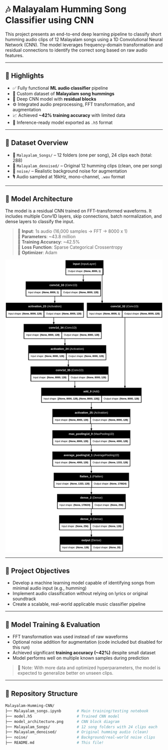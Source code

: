# 🎶 Malayalam Humming Song Classifier using CNN

This project presents an end-to-end deep learning pipeline to classify short humming audio clips of 12 Malayalam songs using a 1D Convolutional Neural Network (CNN). The model leverages frequency-domain transformation and residual connections to identify the correct song based on raw audio features.

---

## 🌟 Highlights

- ✅ Fully functional **ML audio classifier** pipeline
- 🎤 Custom dataset of **Malayalam song hummings**
- 🧠 Deep CNN model with **residual blocks**
- ⚙️ Integrated audio preprocessing, FFT transformation, and augmentation
- 📈 Achieved **~42% training accuracy** with limited data
- 💾 Inference-ready model exported as `.h5` format

---

## 📂 Dataset Overview

- 📁 `Malayalam_Songs/` – 12 folders (one per song), 24 clips each (total: 288)
- 📁 `Malayalam_denoised/` – Original 12 humming clips (clean, one per song)
- 📁 `noise/` – Realistic background noise for augmentation
- 🎙️ Audio sampled at 16kHz, mono-channel, `.wav` format

---

## 🧠 Model Architecture

The model is a residual CNN trained on FFT-transformed waveforms. It includes multiple Conv1D layers, skip connections, batch normalization, and dense layers to classify the input.

> 🔸 **Input**: 1s audio (16,000 samples → FFT → 8000 x 1)  
> 🔸 **Parameters**: ~43.8 million  
> 🔸 **Training Accuracy**: ~42.5%  
> 🔸 **Loss Function**: Sparse Categorical Crossentropy  
> 🔸 **Optimizer**: Adam  

<p align="center">
  <img src="model_architecture.png" width="600" />
</p>

---

## 🚀 Project Objectives

- Develop a machine learning model capable of identifying songs from minimal audio input (e.g., humming)
- Implement audio classification without relying on lyrics or original soundtrack
- Create a scalable, real-world applicable music classifier pipeline

---

## 🔬 Model Training & Evaluation

- FFT transformation was used instead of raw waveforms
- Optional noise addition for augmentation (code included but disabled for this run)
- Achieved significant **training accuracy (~42%)** despite small dataset
- Model performs well on multiple known samples during prediction

> 📌 Note: With more data and optimized hyperparameters, the model is expected to generalize better on unseen clips.

---

## 📁 Repository Structure

```bash
Malayalam-Humming-CNN/
├── Malayalam_songs.ipynb       # Main training/testing notebook
├── model.h5                    # Trained CNN model
├── model_architecture.png      # CNN block diagram
├── Malayalam_Songs/            # 12 song folders with 24 clips each
├── Malayalam_denoised/         # Original humming audio (clean)
├── noise/                      # Background/real-world noise clips
├── README.md                   # This file!
```
